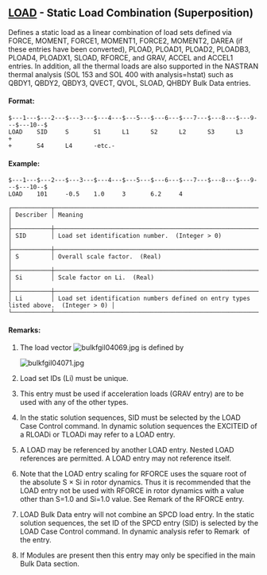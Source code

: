 ## [LOAD](https://nexus.hexagon.com/documentationcenter/bundle/MSC_Nastran_2022.4/page/Nastran_Combined_Book/qrg/bulkfgil/TOC.LOAD.xhtml) - Static Load Combination (Superposition)

Defines a static load as a linear combination of load sets defined via FORCE, MOMENT, FORCE1, MOMENT1, FORCE2, MOMENT2, DAREA (if these entries have been converted), PLOAD, PLOAD1, PLOAD2, PLOADB3, PLOAD4, PLOADX1, SLOAD, RFORCE, and GRAV, ACCEL and ACCEL1 entries. In addition, all the thermal loads are also supported in the NASTRAN thermal analysis (SOL 153 and SOL 400 with analysis=hstat) such as QBDY1, QBDY2, QBDY3, QVECT, QVOL, SLOAD, QHBDY Bulk Data entries.

#### Format:

```nastran
$---1---$---2---$---3---$---4---$---5---$---6---$---7---$---8---$---9---$---10--$
LOAD    SID     S       S1      L1      S2      L2      S3      L3      +       
+       S4      L4      -etc.-                                                  
```

#### Example:

```nastran
$---1---$---2---$---3---$---4---$---5---$---6---$---7---$---8---$---9---$---10--$
LOAD    101     -0.5    1.0     3       6.2     4                               
```

```text
┌───────────┬─────────────────────────────────────────────────────────────────────────────────────┐
│ Describer │ Meaning                                                                             │
├───────────┼─────────────────────────────────────────────────────────────────────────────────────┤
│ SID       │ Load set identification number.  (Integer > 0)                                      │
├───────────┼─────────────────────────────────────────────────────────────────────────────────────┤
│ S         │ Overall scale factor.  (Real)                                                       │
├───────────┼─────────────────────────────────────────────────────────────────────────────────────┤
│ Si        │ Scale factor on Li.  (Real)                                                         │
├───────────┼─────────────────────────────────────────────────────────────────────────────────────┤
│ Li        │ Load set identification numbers defined on entry types listed above.  (Integer > 0) │
└───────────┴─────────────────────────────────────────────────────────────────────────────────────┘
```

#### Remarks:

1. The load vector  ![bulkfgil04069.jpg](https://help-be.hexagonmi.com/bundle/MSC_Nastran_2022.4/page/Nastran_Combined_Book/qrg/bulkfgil/../../../assets/bulkfgil04069.jpg?_LANG=enus)  is defined by

     ![bulkfgil04071.jpg](https://help-be.hexagonmi.com/bundle/MSC_Nastran_2022.4/page/Nastran_Combined_Book/qrg/bulkfgil/../../../assets/bulkfgil04071.jpg?_LANG=enus)  

2. Load set IDs (Li) must be unique.
3. This entry must be used if acceleration loads (GRAV entry) are to be used with any of the other types.
4. In the static solution sequences, SID must be selected by the LOAD Case Control command. In dynamic solution sequences the EXCITEID of a RLOADi or TLOADi may refer to a LOAD entry.
5. A LOAD may be referenced by another LOAD entry. Nested LOAD references are permitted. A LOAD entry may not reference itself.
6. Note that the LOAD entry scaling for RFORCE uses the square root of the absolute S × Si in rotor dynamics. Thus it is recommended that the LOAD entry not be used with RFORCE in rotor dynamics with a value other than S=1.0 and Si=1.0 value. See Remark   of the RFORCE entry.
7. LOAD Bulk Data entry will not combine an SPCD load entry. In the static solution sequences, the set ID of the SPCD entry (SID) is selected by the LOAD Case Control command. In dynamic analysis refer to Remark   of the   entry.
8. If Modules are present then this entry may only be specified in the main Bulk Data section.
